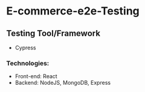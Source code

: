 # E-commerce-e2e-Testing

## Testing Tool/Framework

- Cypress

### Technologies:

- Front-end: React
- Backend: NodeJS, MongoDB, Express
